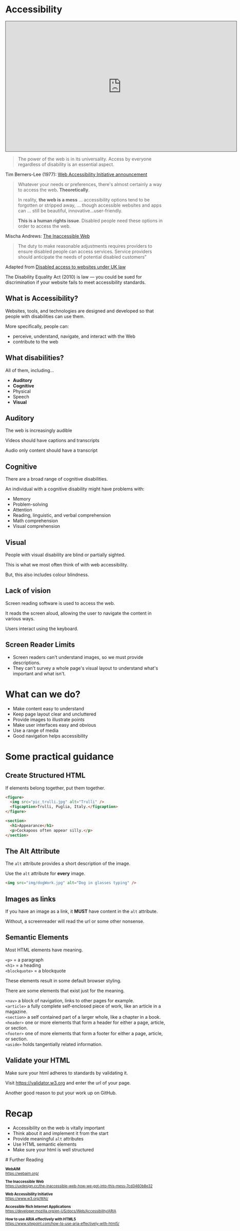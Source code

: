 # Accessibility

<iframe src="https://dmureplay.cloud.panopto.eu/Panopto/Pages/Embed.aspx?id=1b0eab28-b892-45b9-a994-ac6100a8bf9d&autoplay=false&offerviewer=true&showtitle=true&showbrand=false&start=0&interactivity=all" height="405" width="720" style="border: 1px solid #464646;" allowfullscreen allow="autoplay"></iframe>

> The power of the web is in its universality. Access by everyone regardless of disability is an essential aspect.

Tim Berners-Lee (1977): [Web Accessibility Initiative announcement](https://www.w3.org/Press/IPO-announce)

> Whatever your needs or preferences, there's almost certainly a way to access the web. **Theoretically**.
>
> In reality, **the web is a mess** ... accessibility options tend to be forgotten or stripped away, ... though accessible websites and apps can ... still be beautiful, innovative...user-friendly.
>
> **This is a human rights issue**. Disabled people need these options in order to access the web.

Mischa Andrews: [The Inaccessible Web](https://uxdesign.cc/the-inaccessible-web-how-we-got-into-this-mess-7cd3460b8e32)

> The duty to make reasonable adjustments requires providers to ensure disabled people can access services. Service providers should anticipate the needs of
> potential disabled customers”

Adapted from [Disabled access to websites under UK law](https://www.pinsentmasons.com/out-law/guides/disabled-access-to-websites-under-uk-law)

The Disability Equality Act (2010) is law — you could be sued for discrimination if your website fails to meet accessibility standards.

## What is Accessibility?

Websites, tools, and technologies are designed and developed so that people with disabilities can use them.

More specifically, people can:

- perceive, understand, navigate, and interact with the Web
- contribute to the web

## What disabilities?

All of them, including...

- **Auditory**
- **Cognitive**
- Physical
- Speech
- **Visual**

## Auditory

The web is increasingly audible

Videos should have captions and transcripts

Audio only content should have a transcript

## Cognitive

There are a broad range of cognitive disabilities.

An individual with a cognitive disability might have problems with:

- Memory
- Problem-solving
- Attention
- Reading, linguistic, and verbal comprehension
- Math comprehension
- Visual comprehension

## Visual

People with visual disability are blind or partially sighted.

This is what we most often think of with web accessibility.

But, this also includes colour blindness.

## Lack of vision

Screen reading software is used to access the web.

It reads the screen aloud, allowing the user to navigate the content in various ways.

Users interact using the keyboard.

## Screen Reader Limits

- Screen readers can't understand images, so we must provide descriptions.
- They can't survey a whole page's visual layout to understand what's important and what isn't.

# What can we do?

- Make content easy to understand
- Keep page layout clear and uncluttered
- Provide images to illustrate points
- Make user interfaces easy and obvious
- Use a range of media
- Good navigation helps accessibility

# Some practical guidance

## Create Structured HTML

If elements belong together, put them together.

```html
<figure>
  <img src="pic_trulli.jpg" alt="Trulli" />
  <figcaption>Trulli, Puglia, Italy.</figcaption>
</figure>
```

```html
<section>
  <h1>Appearance</h1>
  <p>Cockapoos often appear silly.</p>
</section>
```

## The Alt Attribute

The `alt` attribute provides a short description of the image.

Use the `alt` attribute for **every** image.

```html
<img src="img/dogWork.jpg" alt="Dog in glasses typing" />
```

## Images as links

If you have an image as a link, it **MUST** have content in the `alt` attribute.

Without, a screenreader will read the url or some other nonsense.

## Semantic Elements

Most HTML elements have meaning.

`<p>` = a paragraph  
`<h1>` = a heading  
`<blockquote>` = a blockquote

These elements result in some default browser styling.

There are some elements that exist just for the meaning.

<div style='text-align: left'>

`<nav>` a block of navigation, links to other pages for example.  
`<article>` a fully complete self-enclosed piece of work, like an article in a magazine.  
`<section>` a self contained part of a larger whole, like a chapter in a book.  
`<header>` one or more elements that form a header for either a page, article, or section.  
`<footer>` one of more elements that form a footer for either a page, article, or section.  
`<aside>` holds tangentially related information.

</div>

## Validate your HTML

Make sure your html adheres to standards by validating it.

Visit <https://validator.w3.org> and enter the url of your page.

Another good reason to put your work up on GitHub.

# Recap

- Accessibility on the web is vitally important
- Think about it and implement it from the start
- Provide meaningful `alt` attributes
- Use HTML semantic elements
- Make sure your html is well structured

# Further Reading

<div style='text-align: left; font-size: 80%'>

**WebAIM**  
<https://webaim.org/>

**The Inaccessible Web**  
<https://uxdesign.cc/the-inaccessible-web-how-we-got-into-this-mess-7cd3460b8e32>

**Web Accessibility Initiative**  
<https://www.w3.org/WAI/>

**Accessible Rich Internet Applications**  
<https://developer.mozilla.org/en-US/docs/Web/Accessibility/ARIA>

**How to use ARIA effectively with HTML5**  
<https://www.sitepoint.com/how-to-use-aria-effectively-with-html5/>

</div>
